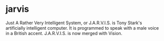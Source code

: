 # jarvis
Just A Rather Very Intelligent System, or J.A.R.V.I.S. is Tony Stark's artificially intelligent  computer.
It is programmed to speak with a male voice in a British accent. 
J.A.R.V.I.S. is now merged with Vision. 
